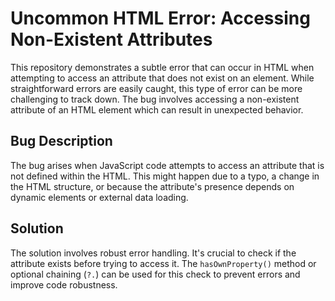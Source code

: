 # Uncommon HTML Error: Accessing Non-Existent Attributes

This repository demonstrates a subtle error that can occur in HTML when attempting to access an attribute that does not exist on an element.  While straightforward errors are easily caught, this type of error can be more challenging to track down. The bug involves accessing a non-existent attribute of an HTML element which can result in unexpected behavior.

## Bug Description
The bug arises when JavaScript code attempts to access an attribute that is not defined within the HTML.  This might happen due to a typo, a change in the HTML structure, or because the attribute's presence depends on dynamic elements or external data loading.

## Solution
The solution involves robust error handling. It's crucial to check if the attribute exists before trying to access it. The `hasOwnProperty()` method or optional chaining (`?.`) can be used for this check to prevent errors and improve code robustness.